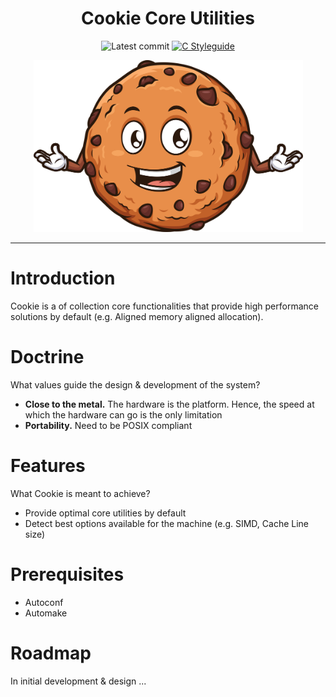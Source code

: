 <div align="center">
  
# Cookie Core Utilities

![Latest commit](https://img.shields.io/github/last-commit/tomas-ramos21/Cookie/main?style=flat)
[![C Styleguide](https://img.shields.io/badge/Coding-C%20Style%20Guide-blue?style=flat)](https://www.freebsd.org/cgi/man.cgi?query=style&sektion=9)

<img src="/img/Cookie_Logo.png" width="431" height="275">

</div>

---

# Introduction

Cookie is a of collection core functionalities that provide high performance solutions by default (e.g. Aligned memory aligned allocation).

# Doctrine

What values guide the design & development of the system?

+ **Close to the metal.** The hardware is the platform. Hence, the speed at which the hardware can go is the only limitation
+ **Portability.** Need to be POSIX compliant

# Features

What Cookie is meant to achieve?

+ Provide optimal core utilities by default
+ Detect best options available for the machine (e.g. SIMD, Cache Line size)

# Prerequisites

+ Autoconf
+ Automake

# Roadmap

In initial development & design ...
